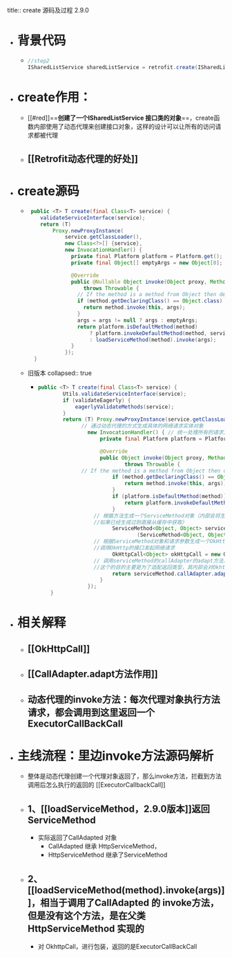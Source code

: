 title:: create 源码及过程 2.9.0

- # 背景代码
	- ```java
	  //step2
	  ISharedListService sharedListService = retrofit.create(ISharedListService.class);
	  ```
- # create作用：
	- [[#red]]==**创建了一个ISharedListService 接口类的对象**==，create函数内部使用了动态代理来创建接口对象，这样的设计可以让所有的访问请求都被代理
	- ## [[Retrofit动态代理的好处]]
- # create源码
	- ```java
	   public <T> T create(final Class<T> service) {
	      validateServiceInterface(service);
	      return (T)
	          Proxy.newProxyInstance(
	              service.getClassLoader(),
	              new Class<?>[] {service},
	              new InvocationHandler() {
	                private final Platform platform = Platform.get();
	                private final Object[] emptyArgs = new Object[0];
	  
	                @Override
	                public @Nullable Object invoke(Object proxy, Method method, @Nullable Object[] args)
	                    throws Throwable {
	                  // If the method is a method from Object then defer to normal invocation.
	                  if (method.getDeclaringClass() == Object.class) {
	                    return method.invoke(this, args);
	                  }
	                  args = args != null ? args : emptyArgs;
	                  return platform.isDefaultMethod(method)
	                      ? platform.invokeDefaultMethod(method, service, proxy, args)
	                      : loadServiceMethod(method).invoke(args);
	                }
	              });
	    }
	  
	  ```
	- 旧版本
	  collapsed:: true
		- ```java
		  public <T> T create(final Class<T> service) {
		          Utils.validateServiceInterface(service);
		          if (validateEagerly) {
		              eagerlyValidateMethods(service);
		          }
		          return (T) Proxy.newProxyInstance(service.getClassLoader(), new Class<?>[]{service},
		  				// 通过动态代理的方式生成具体的网络请求实体对象
		                  new InvocationHandler() { // 统一处理所有的请求方法
		                      private final Platform platform = Platform.get();
		  
		                      @Override
		                      public Object invoke(Object proxy, Method method, @Nullable Object[] args)
		                              throws Throwable {
		  				// If the method is a method from Object then defer to normal invocation.
		                          if (method.getDeclaringClass() == Object.class) {
		                              return method.invoke(this, args);
		                          }
		                          if (platform.isDefaultMethod(method)) {
		                              return platform.invokeDefaultMethod(method, service, proxy, args);
		                          }
		                    // 根据方法生成一个ServiceMethod对象（内部会将生成的ServiceMethod放入在缓存中，
		                    //如果已经生成过则直接从缓存中获取）
		                          ServiceMethod<Object, Object> serviceMethod =
		                                  (ServiceMethod<Object, Object>) loadServiceMethod(method);
		                    // 根据ServiceMethod对象和请求参数生成一个OkHttpCall对象，这个OkHttpCall能够
		                    //调用OkHttp的接口发起网络请求
		                          OkHttpCall<Object> okHttpCall = new OkHttpCall<>(serviceMethod, args);
		                    // 调用serviceMethod的callAdapter的adapt方法，并传入okHttpCall，返回一个对象，
		                    //这个的目的主要是为了适配返回类型，其内部会对OkhttpCall对象进行包装
		                          return serviceMethod.callAdapter.adapt(okHttpCall);
		                      }
		                  });
		      }
		  ```
- # 相关解释
	- ## [[OkHttpCall]]
	- ## [[CallAdapter.adapt方法作用]]
	- ## 动态代理的invoke方法：每次代理对象执行方法请求，都会调用到这里返回一个ExecutorCallBackCall
- # 主线流程：里边invoke方法源码解析
	- 整体是动态代理创建一个代理对象返回了，那么invoke方法，拦截到方法调用后怎么执行的返回的
	  [[ExecutorCallbackCall]]
	- ## 1、[[loadServiceMethod，2.9.0版本]]返回ServiceMethod
		- 实际返回了CallAdapted 对象
			- CallAdapted 继承 HttpServiceMethod，
			- HttpServiceMethod 继承了ServiceMethod
	- ## 2、[[loadServiceMethod(method).invoke(args)]]，相当于调用了CallAdapted 的 invoke方法，但是没有这个方法，是在父类HttpServiceMethod 实现的
		- 对 OkhttpCall，进行包装，返回的是ExecutorCallBackCall